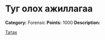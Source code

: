 # Туг олох ажиллагаа
**Category:** Forensic
**Points:** 1000
**Description:**

[Татах](https://github.com/haruulzangi/2018/blob/master/round-2/туг%20олох%20ажиллагаа/task_git.tar.gz?raw=true)
